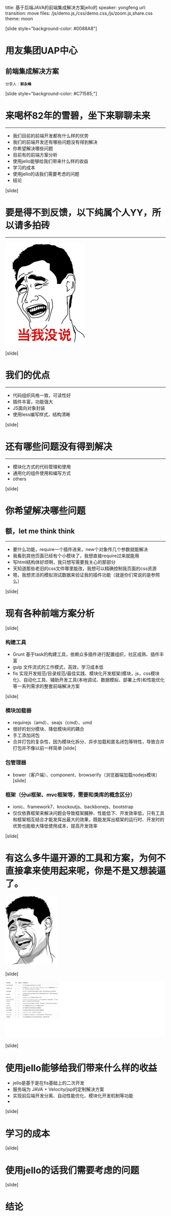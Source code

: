 title: 基于后端JAVA的前端集成解决方案jello的
speaker: yongfeng
url: 
transition: move
files: /js/demo.js,/css/demo.css,/js/zoom.js,share.css
theme: moon

[slide style="background-color: #0088A8"]
# 用友集团UAP中心
## 前端集成解决方案
<small>分享人：**郭永峰**</small>

[slide style="background-color: #C71585;"]
# 来喝杯82年的雪碧，坐下来聊聊未来
---

* 我们目前的前端开发都有什么样的优势
* 我们的前端开发还有哪些问题没有得到解决
* 你希望解决哪些问题
* 目前有的前端方案分析
* 使用jello能够给我们带来什么样的收益
* 学习的成本
* 使用jello的话我们需要考虑的问题
* 结论

[slide]

# 要是得不到反馈，以下纯属个人YY，所以请多拍砖
---

<img src="/images/yao.png">

[slide]
# 我们的**优点**
---

* 代码组织风格一致，可读性好
* 插件丰富，功能强大
* JS面向对象封装
* 使用less编写样式，结构清晰

[slide]
# 还有哪些问题没有得到解决
---

* 模块化方式的代码管理和使用
* 通用化的组件使用和编写方式
* others

[slide]
# 你希望解决哪些问题

## 额，let me think think
---
* 要什么功能，require一个插件进来，new个对象传几个参数就能解决
* 我看到其他页面已经有个小模块了，我想直接require过来就能用
* 写html结构体好烦啊，我只想写需要我关心的那部分
* 天知道那些老旧的css文件哪里能改，我想可以精确控制我页面的css资源
* 嗯，我想灵活的模拟测试数据来验证我的插件功能（就是你们常说的是参照么）

[slide]
# 现有各种前端方案分析
[slide]
### 构建工具
* Grunt 基于task的构建工具，依赖众多插件进行配置组织，社区成熟、插件丰富
* gulp 文件流式的工作模式，高效，学习成本低
* fis 实现开发规范/目录规范/最佳实践、模块化开发框架(模块，js，css模块化)、自动化工具、辅助开发工具(本地调试、数据模拟、部署上传)和性能优化等一系列需求的整套前端解决方案

[slide]
### 模块加载器
* requirejs（amd）、seajs（cmd）、umd
* 很好的划分模块、降低模块间的耦合
* 手工添加闭包
* 合并打包的复杂性，因为模块化拆分、异步加载和匿名闭包等特性，导致合并打包并不像以前一样简单
[slide]
### 包管理器
* bower（客户端）、component、browserify（浏览器端加载nodejs模块）
[slide]
### 框架（分ui框架、mvc框架等，需要和类库的概念区分）
* ionic、framework7、knockoutjs、backbonejs、bootstrap
* 仅仅依靠框架来解决问题会导致框架臃肿、性能低下、开发效率低，只有工具和框架相互结合才能发挥出最大的效果，既能发挥出框架的运行时、开发时的优势也能极大降低使用成本，提高开发效率

[slide]

# 有这么多牛逼开源的工具和方案，为何不直接拿来使用起来呢，你是不是又想装逼了。

<img src="/images/zb.jpg">

[slide]

<img src="/images/compare.png">

[slide]
# 使用jello能够给我们带来什么样的**收益**

* jello是基于是在fis基础上的二次开发
* 服务端为 JAVA + Velocity/jsp的定制解决方案
* 实现前后端开发分离、自动性能优化、模块化开发机制等功能
* 
[slide]
# 学习的**成本**

[slide]
# 使用jello的话我们需要考虑的问题

[slide]
# 结论


